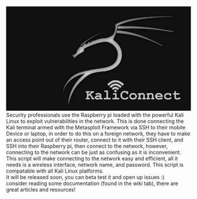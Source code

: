 ![](https://raw.githubusercontent.com/AriShashivkopanazak/kaliconnect/master/misc/kaliconnect.jpg)
<br>
Security professionals use the Raspberry pi loaded with the powerful Kali Linux to exploit vulnerabilities in the network.  This is done connecting the Kali terminal armed with the Metasploit Framework via SSH to their mobile Device or laptop, in order to do this on a foreign network, they have to make an access point out of their router, connect to it with their SSH client, and SSH into their Raspberry pi, then connect to the network, however, connecting to the network can be just as confusing as it is inconvenient.  This script will make connecting to the network easy and efficient, all it needs is a wireless interface, network name, and password. This script is compatable with all Kali Linux platforms.
<br>
It will be released soon, you can beta test it and open up issues :)
<br>
consider reading some documentation (found in the wiki tab), there are great articles and resources!
